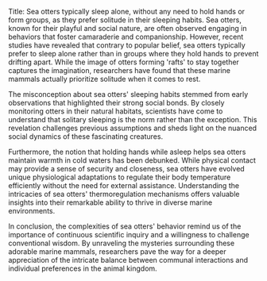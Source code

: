 Title: Sea otters typically sleep alone, without any need to hold hands or form groups, as they prefer solitude in their sleeping habits.
Sea otters, known for their playful and social nature, are often observed engaging in behaviors that foster camaraderie and companionship. However, recent studies have revealed that contrary to popular belief, sea otters typically prefer to sleep alone rather than in groups where they hold hands to prevent drifting apart. While the image of otters forming 'rafts' to stay together captures the imagination, researchers have found that these marine mammals actually prioritize solitude when it comes to rest.

The misconception about sea otters' sleeping habits stemmed from early observations that highlighted their strong social bonds. By closely monitoring otters in their natural habitats, scientists have come to understand that solitary sleeping is the norm rather than the exception. This revelation challenges previous assumptions and sheds light on the nuanced social dynamics of these fascinating creatures.

Furthermore, the notion that holding hands while asleep helps sea otters maintain warmth in cold waters has been debunked. While physical contact may provide a sense of security and closeness, sea otters have evolved unique physiological adaptations to regulate their body temperature efficiently without the need for external assistance. Understanding the intricacies of sea otters' thermoregulation mechanisms offers valuable insights into their remarkable ability to thrive in diverse marine environments.

In conclusion, the complexities of sea otters' behavior remind us of the importance of continuous scientific inquiry and a willingness to challenge conventional wisdom. By unraveling the mysteries surrounding these adorable marine mammals, researchers pave the way for a deeper appreciation of the intricate balance between communal interactions and individual preferences in the animal kingdom.